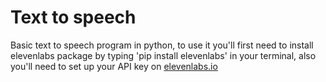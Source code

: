# Text to speech
Basic text to speech program in python, 
to use it you'll first need to install elevenlabs package by typing 'pip install elevenlabs' in your terminal,
also you'll need to set up your API key on [elevenlabs.io](https://elevenlabs.io/)
